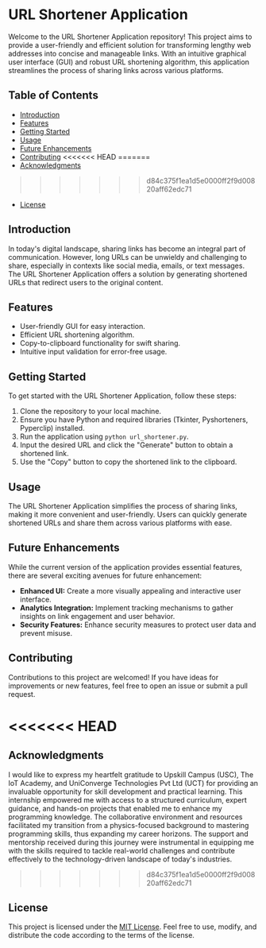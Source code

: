 # URL Shortener Application

Welcome to the URL Shortener Application repository! This project aims to provide a user-friendly and efficient solution for transforming lengthy web addresses into concise and manageable links. With an intuitive graphical user interface (GUI) and robust URL shortening algorithm, this application streamlines the process of sharing links across various platforms.

## Table of Contents

- [Introduction](#introduction)
- [Features](#features)
- [Getting Started](#getting-started)
- [Usage](#usage)
- [Future Enhancements](#future-enhancements)
- [Contributing](#contributing)
<<<<<<< HEAD
=======
- [Acknowledgments](#acknowledgments)
>>>>>>> d84c375f1ea1d5e0000ff2f9d00820aff62edc71
- [License](#license)

## Introduction

In today's digital landscape, sharing links has become an integral part of communication. However, long URLs can be unwieldy and challenging to share, especially in contexts like social media, emails, or text messages. The URL Shortener Application offers a solution by generating shortened URLs that redirect users to the original content.

## Features

- User-friendly GUI for easy interaction.
- Efficient URL shortening algorithm.
- Copy-to-clipboard functionality for swift sharing.
- Intuitive input validation for error-free usage.

## Getting Started

To get started with the URL Shortener Application, follow these steps:

1. Clone the repository to your local machine.
2. Ensure you have Python and required libraries (Tkinter, Pyshorteners, Pyperclip) installed.
3. Run the application using `python url_shortener.py`.
4. Input the desired URL and click the "Generate" button to obtain a shortened link.
5. Use the "Copy" button to copy the shortened link to the clipboard.

## Usage

The URL Shortener Application simplifies the process of sharing links, making it more convenient and user-friendly. Users can quickly generate shortened URLs and share them across various platforms with ease.

## Future Enhancements

While the current version of the application provides essential features, there are several exciting avenues for future enhancement:

- **Enhanced UI:** Create a more visually appealing and interactive user interface.
- **Analytics Integration:** Implement tracking mechanisms to gather insights on link engagement and user behavior.
- **Security Features:** Enhance security measures to protect user data and prevent misuse.

## Contributing

Contributions to this project are welcomed! If you have ideas for improvements or new features, feel free to open an issue or submit a pull request.

<<<<<<< HEAD
=======
## Acknowledgments

I would like to express my heartfelt gratitude to Upskill Campus (USC), The IoT Academy, and UniConverge Technologies Pvt Ltd (UCT) for providing an invaluable opportunity for skill development and practical learning. This internship empowered me with access to a structured curriculum, expert guidance, and hands-on projects that enabled me to enhance my programming knowledge. The collaborative environment and resources facilitated my transition from a physics-focused background to mastering programming skills, thus expanding my career horizons. The support and mentorship received during this journey were instrumental in equipping me with the skills required to tackle real-world challenges and contribute effectively to the technology-driven landscape of today's industries.

>>>>>>> d84c375f1ea1d5e0000ff2f9d00820aff62edc71
## License

This project is licensed under the [MIT License](LICENSE). Feel free to use, modify, and distribute the code according to the terms of the license.